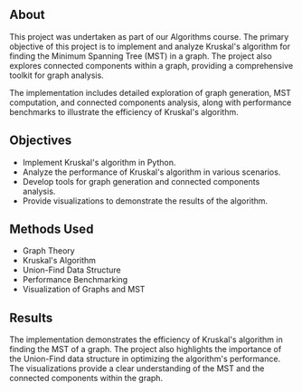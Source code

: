 ## About

This project was undertaken as part of our Algorithms course. The primary objective of this project is to implement and analyze Kruskal's algorithm for finding the Minimum Spanning Tree (MST) in a graph. The project also explores connected components within a graph, providing a comprehensive toolkit for graph analysis.

The implementation includes detailed exploration of graph generation, MST computation, and connected components analysis, along with performance benchmarks to illustrate the efficiency of Kruskal's algorithm.

## Objectives

- Implement Kruskal's algorithm in Python.
- Analyze the performance of Kruskal's algorithm in various scenarios.
- Develop tools for graph generation and connected components analysis.
- Provide visualizations to demonstrate the results of the algorithm.

## Methods Used

- Graph Theory
- Kruskal's Algorithm
- Union-Find Data Structure
- Performance Benchmarking
- Visualization of Graphs and MST

## Results

The implementation demonstrates the efficiency of Kruskal's algorithm in finding the MST of a graph. The project also highlights the importance of the Union-Find data structure in optimizing the algorithm's performance. The visualizations provide a clear understanding of the MST and the connected components within the graph.
